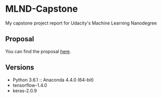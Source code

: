 # MLND-Capstone

My capstone project report for Udacity's Machine Learning Nanodegree

## Proposal

You can find the proposal [here](https://github.com/takp/MLND-capstone-proposal/blob/master/proposal.pdf).

## Versions

- Python 3.6.1 :: Anaconda 4.4.0 (64-bit)
- tensorflow-1.4.0
- keras-2.0.9
